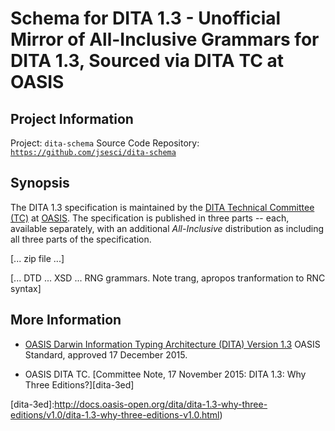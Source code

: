 # Schema for DITA 1.3 - Unofficial Mirror of All-Inclusive Grammars for DITA 1.3, Sourced via DITA TC at OASIS

## Project Information

Project: `dita-schema`
Source Code Repository: [`https://github.com/jsesci/dita-schema`](https://github.com/jsesci/dita-schema)

## Synopsis

The DITA 1.3 specification is maintained by the
[DITA Technical Committee (TC)][dita-tc] at [OASIS][oasis]. The
specification is published in three parts -- each, available
separately, with an additional _All-Inclusive_ distribution as
including all three parts of the specification.

[... zip file ...]

[... DTD ... XSD ... RNG grammars. Note trang, apropos tranformation to RNC syntax]

## More Information

* [OASIS Darwin Information Typing Architecture (DITA) Version 1.3][dita-1.3]
OASIS Standard, approved 17 December 2015.

* OASIS DITA TC. [Committee Note, 17 November 2015: DITA 1.3: Why Three Editions?][dita-3ed]


[dita-tc]: https://www.oasis-open.org/committees/dita/
[oasis]: https://www.oasis-open.org/
[dita-1.3]: http://docs.oasis-open.org/dita/dita/v1.3/os/part0-overview/dita-v1.3-os-part0-overview.html
[dita-3ed]:http://docs.oasis-open.org/dita/dita-1.3-why-three-editions/v1.0/dita-1.3-why-three-editions-v1.0.html)


